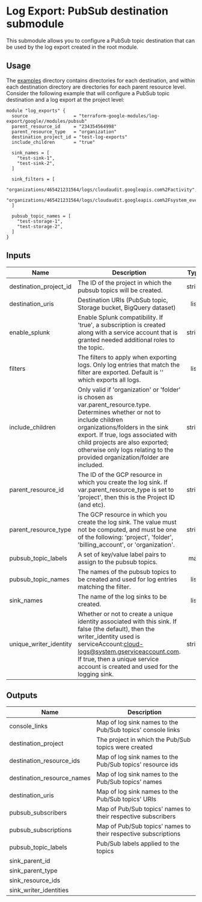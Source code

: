 # Log Export: PubSub destination submodule

This submodule allows you to configure a PubSub topic destination that
can be used by the log export created in the root module.

## Usage

The [examples](../../examples) directory contains directories for each destination, and within each destination directory are directories for each parent resource level. Consider the following
example that will configure a PubSub topic destination and a log export at the project level:

```hcl
module "log_exports" {
  source                 = "terraform-google-modules/log-export/google//modules/pubsub"
  parent_resource_id     = "234354564998"
  parent_resource_type   = "organization"
  destination_project_id = "test-log-exports"
  include_children       = "true"

  sink_names = [
    "test-sink-1",
    "test-sink-2",
  ]

  sink_filters = [
    "organizations/465421231564/logs/cloudaudit.googleapis.com%2Factivity",
    "organizations/465421231564/logs/cloudaudit.googleapis.com%2Fsystem_event",
  ]

  pubsub_topic_names = [
    "test-storage-1",
    "test-storage-2",
  ]
}
```

[^]: (autogen_docs_start)

## Inputs

| Name | Description | Type | Default | Required |
|------|-------------|:----:|:-----:|:-----:|
| destination\_project\_id | The ID of the project in which the pubsub topics will be created. | string | n/a | yes |
| destination\_uris | Destination URIs (PubSub topic, Storage bucket, BigQuery dataset) | list | `<list>` | no |
| enable\_splunk | Enable Splunk compatibility. If 'true', a subscription is created along with a service account that is granted needed additional roles to the topic. | string | `"false"` | no |
| filters | The filters to apply when exporting logs. Only log entries that match the filter are exported. Default is '' which exports all logs. | list | n/a | yes |
| include\_children | Only valid if 'organization' or 'folder' is chosen as var.parent_resource.type. Determines whether or not to include children organizations/folders in the sink export. If true, logs associated with child projects are also exported; otherwise only logs relating to the provided organization/folder are included. | string | `"false"` | no |
| parent\_resource\_id | The ID of the GCP resource in which you create the log sink. If var.parent_resource_type is set to 'project', then this is the Project ID (and etc). | string | n/a | yes |
| parent\_resource\_type | The GCP resource in which you create the log sink. The value must not be computed, and must be one of the following: 'project', 'folder', 'billing_account', or 'organization'. | string | `"project"` | no |
| pubsub\_topic\_labels | A set of key/value label pairs to assign to the pubsub topics. | map | `<map>` | no |
| pubsub\_topic\_names | The names of the pubsub topics to be created and used for log entries matching the filter. | list | n/a | yes |
| sink\_names | The name of the log sinks to be created. | list | n/a | yes |
| unique\_writer\_identity | Whether or not to create a unique identity associated with this sink. If false (the default), then the writer_identity used is serviceAccount:cloud-logs@system.gserviceaccount.com. If true, then a unique service account is created and used for the logging sink. | string | `"false"` | no |

## Outputs

| Name | Description |
|------|-------------|
| console\_links | Map of log sink names to the Pub/Sub topics' console links |
| destination\_project | The project in which the Pub/Sub topics were created |
| destination\_resource\_ids | Map of log sink names to the Pub/Sub topics' resource ids |
| destination\_resource\_names | Map of log sink names to the Pub/Sub topics' names |
| destination\_uris | Map of log sink names to the Pub/Sub topics' URIs |
| pubsub\_subscribers | Map of Pub/Sub topics' names to their respective subscribers |
| pubsub\_subscriptions | Map of Pub/Sub topics' names to their respective subscriptions |
| pubsub\_topic\_labels | Pub/Sub labels applied to the topics |
| sink\_parent\_id |  |
| sink\_parent\_type |  |
| sink\_resource\_ids |  |
| sink\_writer\_identities |  |

[^]: (autogen_docs_end)
